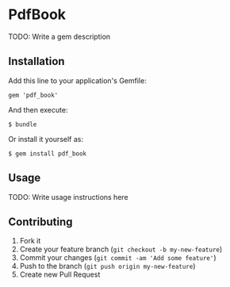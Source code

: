 # PdfBook

TODO: Write a gem description

## Installation

Add this line to your application's Gemfile:

    gem 'pdf_book'

And then execute:

    $ bundle

Or install it yourself as:

    $ gem install pdf_book

## Usage

TODO: Write usage instructions here

## Contributing

1. Fork it
2. Create your feature branch (`git checkout -b my-new-feature`)
3. Commit your changes (`git commit -am 'Add some feature'`)
4. Push to the branch (`git push origin my-new-feature`)
5. Create new Pull Request

